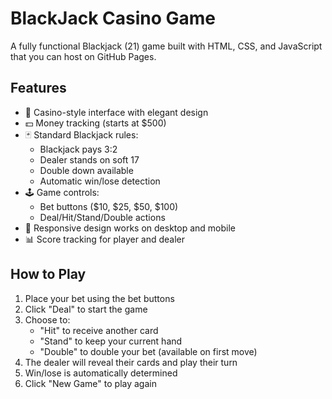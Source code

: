 # BlackJack Casino Game

A fully functional Blackjack (21) game built with HTML, CSS, and JavaScript that you can host on GitHub Pages.

## Features

- 🎰 Casino-style interface with elegant design
- 💵 Money tracking (starts at $500)
- 🃏 Standard Blackjack rules:
  - Blackjack pays 3:2
  - Dealer stands on soft 17
  - Double down available
  - Automatic win/lose detection
- 🕹️ Game controls:
  - Bet buttons ($10, $25, $50, $100)
  - Deal/Hit/Stand/Double actions
- 📱 Responsive design works on desktop and mobile
- 📊 Score tracking for player and dealer

## How to Play

1. Place your bet using the bet buttons
2. Click "Deal" to start the game
3. Choose to:
   - "Hit" to receive another card
   - "Stand" to keep your current hand
   - "Double" to double your bet (available on first move)
4. The dealer will reveal their cards and play their turn
5. Win/lose is automatically determined
6. Click "New Game" to play again

